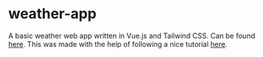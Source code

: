 # weather-app

A basic weather web app written in Vue.js and Tailwind CSS. Can be found [here](https://bobbyjuba-weather-app.netlify.app).
This was made with the help of following a nice tutorial [here](https://www.youtube.com/playlist?list=PL4cUxeGkcC9hfoy8vFQ5tbXO3vY0xhhUZ).
